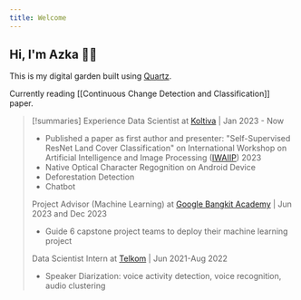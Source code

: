 ```yaml
---
title: Welcome
---
```

## Hi, I'm Azka 👋🏼

This is my digital garden built using [Quartz](https://github.com/jackyzha0/quartz).

Currently reading [[Continuous Change Detection and Classification]] paper.

> [!summaries] Experience
> Data Scientist at [Koltiva](https://www.koltiva.com) | Jan 2023 - Now
> - Published a paper as first author and presenter: "Self-Supervised ResNet Land Cover Classification" on International Workshop on Artificial Intelligence and Image Processing ([IWAIIP](https://iwaiip.umy.ac.id/2023/publication/)) 2023
> - Native Optical Character Regognition on Android Device
> - Deforestation Detection
> - Chatbot 
> 
> Project Advisor (Machine Learning) at [Google Bangkit Academy](https://grow.google/intl/id_id/bangkit/?tab=machine-learning) | Jun 2023 and Dec 2023
> - Guide 6 capstone project teams to deploy their machine learning project
> 
> Data Scientist Intern at [Telkom](https://internship.ddbtelkom.id/) | Jun 2021-Aug 2022
> - Speaker Diarization: voice activity detection, voice recognition, audio clustering
> 

